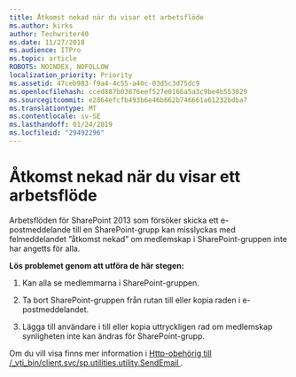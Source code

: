 ```yaml
---
title: Åtkomst nekad när du visar ett arbetsflöde
ms.author: kirks
author: Techwriter40
ms.date: 11/27/2018
ms.audience: ITPro
ms.topic: article
ROBOTS: NOINDEX, NOFOLLOW
localization_priority: Priority
ms.assetid: 47ceb983-f9a4-4c55-a40c-03d5c3d75dc9
ms.openlocfilehash: cced887b03876eef527e0166a5a3c9be4b553029
ms.sourcegitcommit: e2864efcfb493b6e46b662b746661a61232bdba7
ms.translationtype: MT
ms.contentlocale: sv-SE
ms.lasthandoff: 01/24/2019
ms.locfileid: "29492296"
---
```

# <a name="access-denied-when-viewing-a-workflow"></a>Åtkomst nekad när du visar ett arbetsflöde

Arbetsflöden för SharePoint 2013 som försöker skicka ett e-postmeddelande till en SharePoint-grupp kan misslyckas med felmeddelandet ”åtkomst nekad” om medlemskap i SharePoint-gruppen inte har angetts för alla.
  
 **Lös problemet genom att utföra de här stegen:**
  
 1. Kan alla se medlemmarna i SharePoint-gruppen. 
  
 2. Ta bort SharePoint-gruppen från rutan till eller kopia raden i e-postmeddelandet. 
  
 3. Lägga till användare i till eller kopia uttryckligen rad om medlemskap synligheten inte kan ändras för SharePoint-grupp. 
  
Om du vill visa finns mer information i [Http-obehörig till /_vti_bin/client.svc/sp.utilities.utility.SendEmail ](https://go.microsoft.com/fwlink/?linkid=2044694&amp;clcid=0x409).
  

